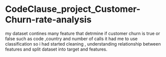 # CodeClause_project_Customer-Churn-rate-analysis
my dataset contines many feature that detrmine if customer churn is true or false such as code ,country and number of calls
it had me to use classification so i had started cleaning , understanding relationship between features and split dataset into target and features.
